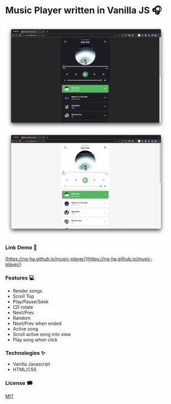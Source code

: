 # Music Player written in Vanilla JS :headphones:

![music-player-dark-mode](./github-images/music-player-dark-mode.png)
![music-player-light-mode](./github-images/music-player-light-mode.png)

### Link Demo 📌

[https://ng-ha.github.io/music-player/](https://ng-ha.github.io/music-player/)

### Features :computer:

- Render songs
- Scroll Top
- Play/Pause/Seek
- CD rotate
- Next/Prev
- Random
- Next/Prev when ended
- Active song
- Scroll active song into view
- Play song when click

### Technologies ✨

- Vanilla Javascript
- HTML/CSS

### License :right_anger_bubble:

[MIT](https://choosealicense.com/licenses/mit/)

